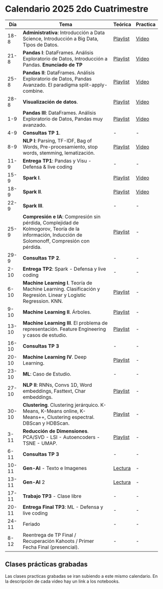 # Calendario 2025 2do Cuatrimestre

| Día   | Tema                                                                                                                                                | Teórica                                                                                       | Practica |
|-------|----------------------------------------------------------------------------------------------------------------------------------------------------|-----------------------------------------------------------------------------------------------|----------|
| 18-8  | **Administrativa**: Introducción a Data Science, Introducción a Big Data, Tipos de Datos.                                                        | [Playlist](https://www.youtube.com/playlist?list=PLeo_qKwGPZYevnuxYBfrvQ32zJJE2--Y4)          | [Video](https://youtu.be/2ywjtiS4nVI)        |
| 21-8  | **Pandas I**: DataFrames. Análisis Exploratorio de Datos, Introducción a Pandas. **Enunciado de TP**                                           | [Playlist](https://youtube.com/playlist?list=PLeo_qKwGPZYcRxxR-GNmBcLbujTieWpQQ)              | [Video](https://youtu.be/U2PAFt8JJKw)        |
| 25-8  | **Pandas II**: DataFrames. Análisis Exploratorio de Datos, Pandas Avanzado. El paradigma split-apply-combine.                                   | [Playlist](https://www.youtube.com/playlist?list=PLeo_qKwGPZYf9d23qU6_t6hl7ufyfclyW)          | [Video](https://youtu.be/3GF7_aI1dRs)        |
| 28-8  | **Visualización de datos**.                                                                                                                       | [Playlist](https://www.youtube.com/playlist?list=PLeo_qKwGPZYf-OzcYqlPIJdU1AHQYb3Ga)          | [Video](https://youtu.be/ng_fuyjPltY)        |
| 1-9   | **Pandas III**: DataFrames. Análisis Exploratorio de Datos, Pandas muy avanzado.                                                                 | [Playlist](https://www.youtube.com/playlist?list=PLeo_qKwGPZYeu0ToyqSvq4fmUBrmRTkCp)          | [Video](https://youtu.be/VNedIV54XJQ)        |
| 4-9   | **Consultas TP 1**.                                                                                                                               | -                                                                                             | -        |
| 8-9   | **NLP I**: Parsing, TF-IDF, Bag of Words, Pre-procesamiento, stop words, stemming, lematización.                                                | [Playlist](https://www.youtube.com/playlist?list=PLeo_qKwGPZYfkL8tu3Mg3_5xb1UYGvjWH)          | [Video](https://drive.google.com/file/d/1qRrP90SBHq8Aq8pCVRiMuVHIUVY6DbAP/view)        |
| 11-9  | **Entrega TP1**: Pandas y Visu - Defensa & live coding                                                                                            | -                                                                                             | -        |
| 15-9  | **Spark I**.                                                                                                                                      | [Playlist](https://www.youtube.com/playlist?list=PLeo_qKwGPZYck1nRMGJFeWIN2W5IrxoLO)          | [Video](https://drive.google.com/file/d/1nemwhd2YU-nysqznzRw6jwnALq5Qa8fK/view)        |
| 18-9  | **Spark II**.                                                                                                                                     | [Playlist](https://www.youtube.com/playlist?list=PLeo_qKwGPZYeu_JRN8eQgzJUfaXUrhsk2)          | [Video](https://youtu.be/FgkFwgJx7B0?si=PpFkXyiHlF_jBvKj)        |
| 22-9  | **Spark III**.                                                                                                                                    | -                                                                                             | -        |
| 25-9  | **Compresión e IA**: Compresión sin pérdida, Complejidad de Kolmogorov, Teoría de la información, Inducción de Solomonoff, Compresión con pérdida. | [Playlist](https://www.youtube.com/playlist?list=PLeo_qKwGPZYfKGWLlVG8J86OzRgJ8NLcJ)          | -        |
| 29-9  |  **Consultas TP 2**.                                                                                                                               | -                                                                                             | -        |
| 2-10  | **Entrega TP2**: Spark - Defensa y live coding                                                                                                    | -                                                                                             | -        |
| 6-10  | **Machine Learning I**. Teoría de Machine Learning. Clasificación y Regresión. Linear y Logistic Regression. KNN.                               | [Playlist](https://www.youtube.com/playlist?list=PLeo_qKwGPZYesnp_BG0RejQCfHnlthj-5)          | -        |
| 9-10  | **Machine Learning II**. Árboles.                                                                                                                 | [Playlist](https://www.youtube.com/playlist?list=PLeo_qKwGPZYeJQb-M1nE_cnj43uOKZtf2)          | -        |
| 13-10 | **Machine Learning III**. El problema de representación. Feature Engineering y casos de estudio.                                                  | [Playlist](https://www.youtube.com/playlist?list=PLeo_qKwGPZYf9JstrrlXBf_SSg66aEJQk)          | -        |
| 16-10 | **Consultas TP 3**                                                                                                                                | -                                                                                             | -        |
| 20-10 | **Machine Learning IV**. Deep Learning.                                                                                                           | [Playlist](https://www.youtube.com/playlist?list=PLeo_qKwGPZYeMhP2KGFWFHNDesRCyRB5j)          | -        |
| 23-10 | **ML**: Caso de Estudio.                                                                                                                          | -                                                                                             | -        |
| 27-10 | **NLP II**: RNNs, Convs 1D, Word embeddings, Fasttext, Char embeddings.                                                                         | [Playlist](https://www.youtube.com/playlist?list=PLeo_qKwGPZYc3ZKiKx5GJVHc1Qwsejgmx)          | -        |
| 30-10 | **Clustering**. Clustering jerárquico. K-Means, K-Means online, K-Means++, Clustering espectral. DBScan y HDBScan.                             | [Playlist](https://www.youtube.com/playlist?list=PLeo_qKwGPZYd6IYbQsMwPSIbDNGsuqByW)          | -        |
| 3-11  | **Reducción de Dimensiones**. PCA/SVD - LSI - Autoencoders - TSNE - UMAP.                                                                       | [Playlist](https://www.youtube.com/playlist?list=PLeo_qKwGPZYeTvoYdNOR9alvMUMfwq-1Z)          | -        |
| 6-11  | **Consultas TP 3**                                                                                                                                | -                                                                                             | -        |
| 10-11 | **Gen-AI** - Texto e Imagenes                                                                                                                     | [Lectura](https://drive.google.com/file/d/1GEA-D-8802wsDNNPlYXE7IyeV8fwbuid/view?usp=sharing) | -        |
| 13-11 | **Gen-AI** 2                                                                                                                                      | [Lectura](https://drive.google.com/file/d/1GEA-D-8802wsDNNPlYXE7IyeV8fwbuid/view?usp=sharing) | -        |
| 17-11 | **Trabajo TP3** - Clase libre                                                                                                                     | -                                                                                             | -        |
| 20-11 | **Entrega Final TP3**: ML - Defensa y live coding                                                                                                 | -                                                                                             | -        |
| 24-11 | Feriado                                                                                                                                            | -                                                                                             | -        |
| 8-12  | Reentrega de TP Final / Recuperación Kahoots / Primer Fecha Final (presencial).                                                                   | -                                                                                             | -        |

## Clases prácticas grabadas

Las clases practicas grabadas se iran subiendo a este mismo calendario. En la descripción de cada video hay un link a
los notebooks.
